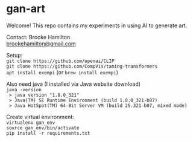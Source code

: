 # gan-art

Welcome!  This repo contains my experiments in using AI to generate art.

Contact: Brooke Hamilton  
brookehamilton@gmail.com


Setup:  
`git clone https://github.com/openai/CLIP`  
`git clone https://github.com/CompVis/taming-transformers`  
`apt install exempi` (or `brew install exempi`)  

Also need java (I installed via Java website download)  
`java -version`  
` > java version "1.8.0_321"`  
` > Java(TM) SE Runtime Environment (build 1.8.0_321-b07)`  
` > Java HotSpot(TM) 64-Bit Server VM (build 25.321-b07, mixed mode)`

Create virtual environment:  
`virtualenv gan_env`  
`source gan_env/bin/activate`  
`pip install -r requirements.txt`  
 
